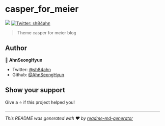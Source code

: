 <h1>casper_for_meier </h1>
<p>
  <img src="https://img.shields.io/badge/version-1.0.0-blue.svg?cacheSeconds=2592000" />
  <a href="https://twitter.com/sh84ahn">
    <img alt="Twitter: sh84ahn" src="https://img.shields.io/twitter/follow/sh84ahn.svg?style=social" target="_blank" />
  </a>
</p>

> Theme casper for meier blog


## Author

👤 **AhnSeongHyun**

* Twitter: [@sh84ahn](https://twitter.com/sh84ahn)
* Github: [@AhnSeongHyun](https://github.com/AhnSeongHyun)

## Show your support

Give a ⭐️ if this project helped you!

***
_This README was generated with ❤️ by [readme-md-generator](https://github.com/kefranabg/readme-md-generator)_
